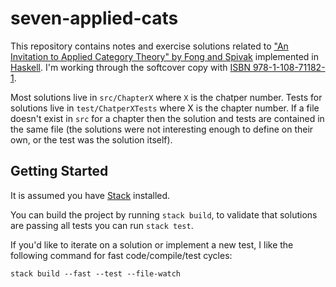 # seven-applied-cats

This repository contains notes and exercise solutions related to ["An Invitation
to Applied Category Theory" by Fong and Spivak][cats] implemented in [Haskell].
I'm working through the softcover copy with [ISBN 978-1-108-71182-1][isbn].

Most solutions live in `src/ChapterX` where `X` is the chatper number.
Tests for solutions live in `test/ChatperXTests` where X is the chapter number.
If a file doesn't exist in `src` for a chapter then the solution and tests are
contained in the same file (the solutions were not interesting enough to 
define on their own, or the test was the solution itself).

## Getting Started

It is assumed you have [Stack] installed.

You can build the project by running `stack build`, to validate that solutions
are passing all tests you can run `stack test`.

If you'd like to iterate on a solution or implement a new test, I like the
following command for fast code/compile/test cycles:

```shell
stack build --fast --test --file-watch
```

[Stack]: https://docs.haskellstack.org/en/stable/README/
[cats]: https://arxiv.org/abs/1803.05316
[Haskell]: https://www.haskell.org/
[isbn]: https://books.google.com/books?id=jGuhDwAAQBAJ&dq=isbn+978-1-108-71182-1&source=gbs_navlinks_s
